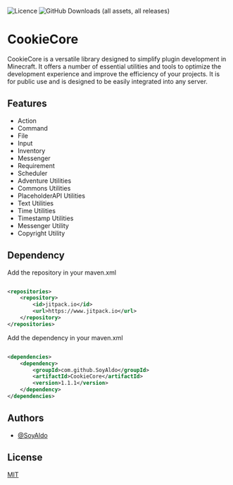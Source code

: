 ![Licence](https://img.shields.io/badge/Licence-MIT-blue) ![GitHub Downloads (all assets, all releases)](https://img.shields.io/github/downloads/SoyAldo/CookieCore/total?style=flat&label=Downloads)

# CookieCore

CookieCore is a versatile library designed to simplify plugin development in Minecraft. It offers a number of essential
utilities and tools to optimize the development experience and improve the efficiency of your projects. It is for public
use and is designed to be easily integrated into any server.

## Features

- Action
- Command
- File
- Input
- Inventory
- Messenger
- Requirement
- Scheduler
- Adventure Utilities
- Commons Utilities
- PlaceholderAPI Utilities
- Text Utilities
- Time Utilities
- Timestamp Utilities
- Messenger Utility
- Copyright Utility

## Dependency

Add the repository in your maven.xml

```xml

<repositories>
    <repository>
        <id>jitpack.io</id>
        <url>https://www.jitpack.io</url>
    </repository>
</repositories>
```

Add the dependency in your maven.xml

```xml

<dependencies>
    <dependency>
        <groupId>com.github.SoyAldo</groupId>
        <artifactId>CookieCore</artifactId>
        <version>1.1.1</version>
    </dependency>
</dependencies>
```

## Authors

- [@SoyAldo](https://www.github.com/SoyAldo)

## License

[MIT](https://choosealicense.com/licenses/mit/)